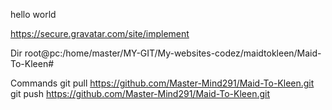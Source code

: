 hello world

https://secure.gravatar.com/site/implement

Dir
root@pc:/home/master/MY-GIT/My-websites-codez/maidtokleen/Maid-To-Kleen#

Commands
git pull https://github.com/Master-Mind291/Maid-To-Kleen.git
git push https://github.com/Master-Mind291/Maid-To-Kleen.git